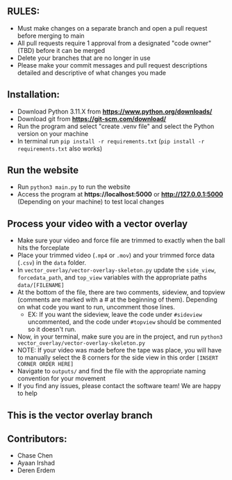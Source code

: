 ## RULES:
- Must make changes on a separate branch and open a pull request before merging to main
- All pull requests require 1 approval from a designated "code owner" (TBD) before it can be merged 
- Delete your branches that are no longer in use
- Please make your commit messages and pull request descriptions detailed and descriptive of what changes you made

## Installation:
- Download Python 3.11.X from **https://www.python.org/downloads/**
- Download git from **https://git-scm.com/download/**
- Run the program and select "create .venv file" and select the Python version on your machine
- In terminal run `pip install -r requirements.txt` (`pip install -r requirements.txt` also works)

## Run the website
- Run `python3 main.py` to run the website 
- Access the program at **https://localhost:5000** or **http://127.0.0.1:5000** (Depending on your machine) to test local changes

##  Process your video with a vector overlay
- Make sure your video and force file are trimmed to exactly when the ball hits the forceplate
- Place your trimmed video (`.mp4` or `.mov`) and your trimmed force data (`.csv`) in the `data` folder.
- In `vector_overlay/vector-overlay-skeleton.py` update the `side_view`, `forcedata_path`, and `top_view` variables with the appropriate paths `data/[FILENAME]`
- At the bottom of the file, there are two comments, sideview, and topview (comments are marked with a # at the beginning of them). Depending on what code you want to run, uncomment those lines.
  - EX: If you want the sideview, leave the code under `#sideview` uncommented, and the code under `#topview` should be commented so it doesn't run.
- Now, in your terminal, make sure you are in the project, and run `python3 vector_overlay/vector-overlay-skeleton.py`
- NOTE: If your video was made before the tape was place, you will have to manually select the 8 corners for the side view in this order `[INSERT CORNER ORDER HERE]`
- Navigate to `outputs/` and find the file with the appropriate naming convention for your movement
- If you find any issues, please contact the software team! We are happy to help

## This is the vector overlay branch

## Contributors:
- Chase Chen
- Ayaan Irshad
- Deren Erdem

